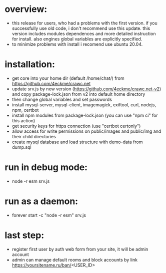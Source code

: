 # overview:
+ this release for users, who had a problems with the first version. if you successfully use old code, i don't recommend use this update. this version includes modules dependences and more detailed instruction for install. also engines global variables are explicitly specified.
+ to minimize problems with install i recomend use ubuntu 20.04.

# installation:
+ get core into your home dir (default /home/chat/) from https://github.com/4eckme/crawc.net
+ update srv.js by new version (https://github.com/4eckme/crawc.net-v2) and copy package-lock.json from v2 into default home directory
+ then change global variables and set passwords
+ install mysql-server, mysql-client, imagemagick, exiftool, curl, nodejs, npm, certbot
+ install npm modules from package-lock.json (you can use "npm ci" for this action)
+ get security keys for https connection (use "certbot certonly")
+ allow access for write permissions on public/images and public/img and their child directories
+ create mysql database and load structure with demo-data from dump.sql

# run in debug mode:
+ node -r esm srv.js 

# run as a daemon:
+ forever start -c "node -r esm" srv.js

# last step:
+ register first user by auth web form from your site, it will be admin account
+ admin can manage default rooms and block accounts by link https://yoursitename.ru/ban/<USER_ID>
